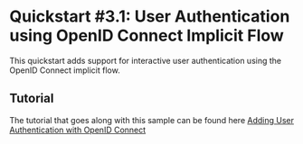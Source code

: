 # Quickstart #3.1: User Authentication using OpenID Connect Implicit Flow

This quickstart adds support for interactive user authentication using the OpenID Connect implicit flow.

## Tutorial

The tutorial that goes along with this sample can be found here [Adding User Authentication with OpenID Connect](http://docs.identityserver.io/en/release/quickstarts/3_interactive_login.html)
